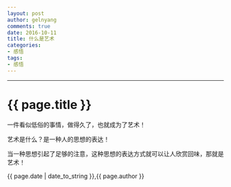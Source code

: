 ```yaml
---
layout: post
author: gelnyang
comments: true
date: 2016-10-11
title: 什么是艺术
categories:
- 感悟
tags:
- 感悟
---
```

---
# {{ page.title }}

一件看似低俗的事情，做得久了，也就成为了艺术！

艺术是什么？是一种人的思想的表达！

当一种思想引起了足够的注意，这种思想的表达方式就可以让人欣赏回味，那就是艺术！ 

{{ page.date | date_to_string }},{{ page.author }}
